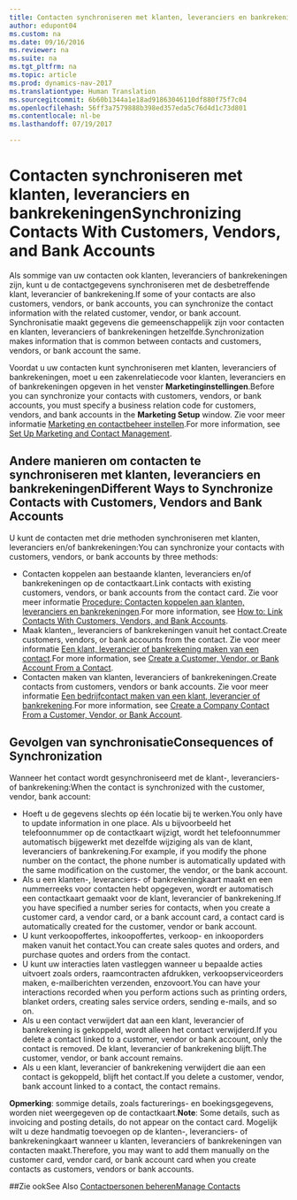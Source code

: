 ```yaml
---
title: Contacten synchroniseren met klanten, leveranciers en bankrekeningen
author: edupont04
ms.custom: na
ms.date: 09/16/2016
ms.reviewer: na
ms.suite: na
ms.tgt_pltfrm: na
ms.topic: article
ms.prod: dynamics-nav-2017
ms.translationtype: Human Translation
ms.sourcegitcommit: 6b60b1344a1e18ad91863046110df880f75f7c04
ms.openlocfilehash: 56ff3a7579888b398ed357eda5c76d4d1c73d801
ms.contentlocale: nl-be
ms.lasthandoff: 07/19/2017

---
```

# <a name="synchronizing-contacts-with-customers-vendors-and-bank-accounts"></a><span data-ttu-id="ab075-102">Contacten synchroniseren met klanten, leveranciers en bankrekeningen</span><span class="sxs-lookup"><span data-stu-id="ab075-102">Synchronizing Contacts With Customers, Vendors, and Bank Accounts</span></span>
<span data-ttu-id="ab075-103">Als sommige van uw contacten ook klanten, leveranciers of bankrekeningen zijn, kunt u de contactgegevens synchroniseren met de desbetreffende klant, leverancier of bankrekening.</span><span class="sxs-lookup"><span data-stu-id="ab075-103">If some of your contacts are also customers, vendors, or bank accounts, you can synchronize the contact information with the related customer, vendor, or bank account.</span></span> <span data-ttu-id="ab075-104">Synchronisatie maakt gegevens die gemeenschappelijk zijn voor contacten en klanten, leveranciers of bankrekeningen hetzelfde.</span><span class="sxs-lookup"><span data-stu-id="ab075-104">Synchronization makes information that is common between contacts and customers, vendors, or bank account the same.</span></span>  

<span data-ttu-id="ab075-105">Voordat u uw contacten kunt synchroniseren met klanten, leveranciers of bankrekeningen, moet u een zakenrelatiecode voor klanten, leveranciers en of bankrekeningen opgeven in het venster **Marketinginstellingen**.</span><span class="sxs-lookup"><span data-stu-id="ab075-105">Before you can synchronize your contacts with customers, vendors, or bank accounts, you must specify a business relation code for customers, vendors, and bank accounts in the **Marketing Setup** window.</span></span> <span data-ttu-id="ab075-106">Zie voor meer informatie [Marketing en contactbeheer instellen](marketing-setup-marketing.md).</span><span class="sxs-lookup"><span data-stu-id="ab075-106">For more information, see [Set Up Marketing and Contact Management](marketing-setup-marketing.md).</span></span>

## <a name="different-ways-to-synchronize-contacts-with-customers-vendors-and-bank-accounts"></a><span data-ttu-id="ab075-107">Andere manieren om contacten te synchroniseren met klanten, leveranciers en bankrekeningen</span><span class="sxs-lookup"><span data-stu-id="ab075-107">Different Ways to Synchronize Contacts with Customers, Vendors and Bank Accounts</span></span>
<span data-ttu-id="ab075-108">U kunt de contacten met drie methoden synchroniseren met klanten, leveranciers en/of bankrekeningen:</span><span class="sxs-lookup"><span data-stu-id="ab075-108">You can synchronize your contacts with customers, vendors, or bank accounts by three methods:</span></span>

* <span data-ttu-id="ab075-109">Contacten koppelen aan bestaande klanten, leveranciers en/of bankrekeningen op de contactkaart.</span><span class="sxs-lookup"><span data-stu-id="ab075-109">Link contacts with existing customers, vendors, or bank accounts from the contact card.</span></span> <span data-ttu-id="ab075-110">Zie voor meer informatie [Procedure: Contacten koppelen aan klanten, leveranciers en bankrekeningen](marketing-how-link-contact.md).</span><span class="sxs-lookup"><span data-stu-id="ab075-110">For more information, see [How to: Link Contacts With Customers, Vendors, and Bank Accounts](marketing-how-link-contact.md).</span></span>
* <span data-ttu-id="ab075-111">Maak klanten,, leveranciers of bankrekeningen vanuit het contact.</span><span class="sxs-lookup"><span data-stu-id="ab075-111">Create customers, vendors, or bank accounts from the contact.</span></span> <span data-ttu-id="ab075-112">Zie voor meer informatie [Een klant, leverancier of bankrekening maken van een contact](marketing-how-create-contacts-new-customers-vendors-bank-accounts.md).</span><span class="sxs-lookup"><span data-stu-id="ab075-112">For more information, see [Create a Customer, Vendor, or Bank Account From a Contact](marketing-how-create-contacts-new-customers-vendors-bank-accounts.md).</span></span>
*  <span data-ttu-id="ab075-113">Contacten maken van klanten, leveranciers of bankrekeningen.</span><span class="sxs-lookup"><span data-stu-id="ab075-113">Create contacts from customers, vendors or bank accounts.</span></span> <span data-ttu-id="ab075-114">Zie voor meer informatie [Een bedrijfcontact maken van een klant, leverancier of bankrekening](marketing-how-create-contact-companies.md).</span><span class="sxs-lookup"><span data-stu-id="ab075-114">For more information, see [Create a Company Contact From a Customer, Vendor, or Bank Account](marketing-how-create-contact-companies.md).</span></span>

## <a name="consequences-of-synchronization"></a><span data-ttu-id="ab075-115">Gevolgen van synchronisatie</span><span class="sxs-lookup"><span data-stu-id="ab075-115">Consequences of Synchronization</span></span>
<span data-ttu-id="ab075-116">Wanneer het contact wordt gesynchroniseerd met de klant-, leveranciers- of bankrekening:</span><span class="sxs-lookup"><span data-stu-id="ab075-116">When the contact is synchronized with the customer, vendor, bank account:</span></span>

* <span data-ttu-id="ab075-117">Hoeft u de gegevens slechts op één locatie bij te werken.</span><span class="sxs-lookup"><span data-stu-id="ab075-117">You only have to update information in one place.</span></span> <span data-ttu-id="ab075-118">Als u bijvoorbeeld het telefoonnummer op de contactkaart wijzigt, wordt het telefoonnummer automatisch bijgewerkt met dezelfde wijziging als van de klant, leveranciers of bankrekening.</span><span class="sxs-lookup"><span data-stu-id="ab075-118">For example, if you modify the phone number on the contact, the phone number is automatically updated with the same modification on the customer, the vendor, or the bank account.</span></span>
* <span data-ttu-id="ab075-119">Als u een klanten-, leveranciers- of bankrekeningkaart maakt en een nummerreeks voor contacten hebt opgegeven, wordt er automatisch een contactkaart gemaakt voor de klant, leverancier of bankrekening.</span><span class="sxs-lookup"><span data-stu-id="ab075-119">If you have specified a number series for contacts, when you create a customer card, a vendor card, or a bank account card, a contact card is automatically created for the customer, vendor or bank account.</span></span>
* <span data-ttu-id="ab075-120">U kunt verkoopoffertes, inkoopoffertes, verkoop- en inkooporders maken vanuit het contact.</span><span class="sxs-lookup"><span data-stu-id="ab075-120">You can create sales quotes and orders, and purchase quotes and orders from the contact.</span></span>
*  <span data-ttu-id="ab075-121">U kunt uw interacties laten vastleggen wanneer u bepaalde acties uitvoert zoals orders, raamcontracten afdrukken, verkoopserviceorders maken, e-mailberichten verzenden, enzovoort.</span><span class="sxs-lookup"><span data-stu-id="ab075-121">You can have your interactions recorded when you perform actions such as printing orders, blanket orders, creating sales service orders, sending e-mails, and so on.</span></span>
* <span data-ttu-id="ab075-122">Als u een contact verwijdert dat aan een klant, leverancier of bankrekening is gekoppeld, wordt alleen het contact verwijderd.</span><span class="sxs-lookup"><span data-stu-id="ab075-122">If you delete a contact linked to a customer, vendor or bank account, only the contact is removed.</span></span> <span data-ttu-id="ab075-123">De klant, leverancier of bankrekening blijft.</span><span class="sxs-lookup"><span data-stu-id="ab075-123">The customer, vendor, or bank account remains.</span></span>
* <span data-ttu-id="ab075-124">Als u een klant, leverancier of bankrekening verwijdert die aan een contact is gekoppeld, blijft het contact.</span><span class="sxs-lookup"><span data-stu-id="ab075-124">If you delete a customer, vendor, bank account linked to a contact, the contact remains.</span></span>

<span data-ttu-id="ab075-125">**Opmerking**: sommige details, zoals facturerings- en boekingsgegevens, worden niet weergegeven op de contactkaart.</span><span class="sxs-lookup"><span data-stu-id="ab075-125">**Note**: Some details, such as invoicing and posting details, do not appear on the contact card.</span></span> <span data-ttu-id="ab075-126">Mogelijk wilt u deze handmatig toevoegen op de klanten-, leveranciers- of bankrekeningkaart wanneer u klanten, leveranciers of bankrekeningen van contacten maakt.</span><span class="sxs-lookup"><span data-stu-id="ab075-126">Therefore, you may want to add them manually on the customer card, vendor card, or bank account card when you create contacts as customers, vendors or bank accounts.</span></span>

##<a name="see-also"></a><span data-ttu-id="ab075-127">Zie ook</span><span class="sxs-lookup"><span data-stu-id="ab075-127">See Also</span></span>
[<span data-ttu-id="ab075-128">Contactpersonen beheren</span><span class="sxs-lookup"><span data-stu-id="ab075-128">Manage Contacts</span></span>](marketing-contacts.md)


